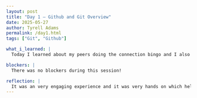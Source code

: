 ```yaml
---
layout: post
title: "Day 1 – Github and Git Overview"
date: 2025-05-27
author: Tyrell Adams
permalink: /day1.html
tags: ["Git", "Github"]

what_i_learned: |
  Today I learned about my peers doing the connection bingo and I also conversed with my group and learned a little about them personally. I learned most of the core concepts about git and github. I learned about the repository which contains project files and hisory of changes and I learned concepts like push, pull, clone, which is used when creating a project.

blockers: |
  There was no blockers during this session!

reflection: |
  It was an very engaging experience and it was very hands on which helped me understand the key concepts. Very easy to understand! Before that, there was the placement test which was also a straightfoward process. Learning about my group was also very smooth and informal as well. 
---
```

